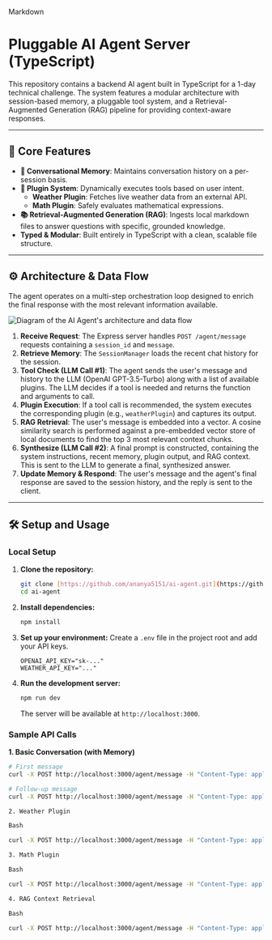 Markdown

#  Pluggable AI Agent Server (TypeScript)

This repository contains a backend AI agent built in TypeScript for a 1-day technical challenge. The system features a modular architecture with session-based memory, a pluggable tool system, and a Retrieval-Augmented Generation (RAG) pipeline for providing context-aware responses.

---

## 🚀 Core Features

* **🧠 Conversational Memory**: Maintains conversation history on a per-session basis.
* **🔌 Plugin System**: Dynamically executes tools based on user intent.
    * **Weather Plugin**: Fetches live weather data from an external API.
    * **Math Plugin**: Safely evaluates mathematical expressions.
* **📚 Retrieval-Augmented Generation (RAG)**: Ingests local markdown files to answer questions with specific, grounded knowledge.
* **Typed & Modular**: Built entirely in TypeScript with a clean, scalable file structure.

---

## ⚙️ Architecture & Data Flow

The agent operates on a multi-step orchestration loop designed to enrich the final response with the most relevant information available.

![Diagram of the AI Agent's architecture and data flow](https://i.imgur.com/vHq8S7B.png)

1.  **Receive Request**: The Express server handles `POST /agent/message` requests containing a `session_id` and `message`.
2.  **Retrieve Memory**: The `SessionManager` loads the recent chat history for the session.
3.  **Tool Check (LLM Call #1)**: The agent sends the user's message and history to the LLM (OpenAI GPT-3.5-Turbo) along with a list of available plugins. The LLM decides if a tool is needed and returns the function and arguments to call.
4.  **Plugin Execution**: If a tool call is recommended, the system executes the corresponding plugin (e.g., `weatherPlugin`) and captures its output.
5.  **RAG Retrieval**: The user's message is embedded into a vector. A cosine similarity search is performed against a pre-embedded vector store of local documents to find the top 3 most relevant context chunks.
6.  **Synthesize (LLM Call #2)**: A final prompt is constructed, containing the system instructions, recent memory, plugin output, and RAG context. This is sent to the LLM to generate a final, synthesized answer.
7.  **Update Memory & Respond**: The user's message and the agent's final response are saved to the session history, and the reply is sent to the client.

---

## 🛠️ Setup and Usage

### Local Setup

1.  **Clone the repository:**
    ```bash
    git clone [https://github.com/ananya5151/ai-agent.git](https://github.com/ananya5151/ai-agent.git)
    cd ai-agent
    ```

2.  **Install dependencies:**
    ```bash
    npm install
    ```

3.  **Set up your environment:**
    Create a `.env` file in the project root and add your API keys.
    ```env
    OPENAI_API_KEY="sk-..."
    WEATHER_API_KEY="..."
    ```

4.  **Run the development server:**
    ```bash
    npm run dev
    ```
    The server will be available at `http://localhost:3000`.

### Sample API Calls

**1. Basic Conversation (with Memory)**
```bash
# First message
curl -X POST http://localhost:3000/agent/message -H "Content-Type: application/json" -d '{"session_id": "convo-01", "message": "My name is Ananya."}'

# Follow-up message
curl -X POST http://localhost:3000/agent/message -H "Content-Type: application/json" -d '{"session_id": "convo-01", "message": "What is my name?"}'

2. Weather Plugin

Bash

curl -X POST http://localhost:3000/agent/message -H "Content-Type: application/json" -d '{"session_id": "weather-test", "message": "What is the weather like in Lucknow?"}'

3. Math Plugin

Bash

curl -X POST http://localhost:3000/agent/message -H "Content-Type: application/json" -d '{"session_id": "math-test", "message": "Can you calculate (100 / 5) * 2 + 15?"}'

4. RAG Context Retrieval

Bash

curl -X POST http://localhost:3000/agent/message -H "Content-Type: application/json" -d '{"session_id": "rag-test", "message": "How does the RAG system perform retrieval?"}'